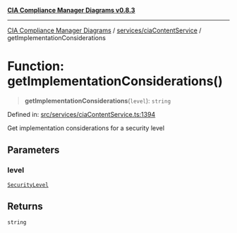 [**CIA Compliance Manager Diagrams v0.8.3**](../../../README.md)

***

[CIA Compliance Manager Diagrams](../../../modules.md) / [services/ciaContentService](../README.md) / getImplementationConsiderations

# Function: getImplementationConsiderations()

> **getImplementationConsiderations**(`level`): `string`

Defined in: [src/services/ciaContentService.ts:1394](https://github.com/Hack23/cia-compliance-manager/blob/368d5a1330a94df78d48c65d28962bd0f7cab363/src/services/ciaContentService.ts#L1394)

Get implementation considerations for a security level

## Parameters

### level

[`SecurityLevel`](../../../types/cia/type-aliases/SecurityLevel.md)

## Returns

`string`
